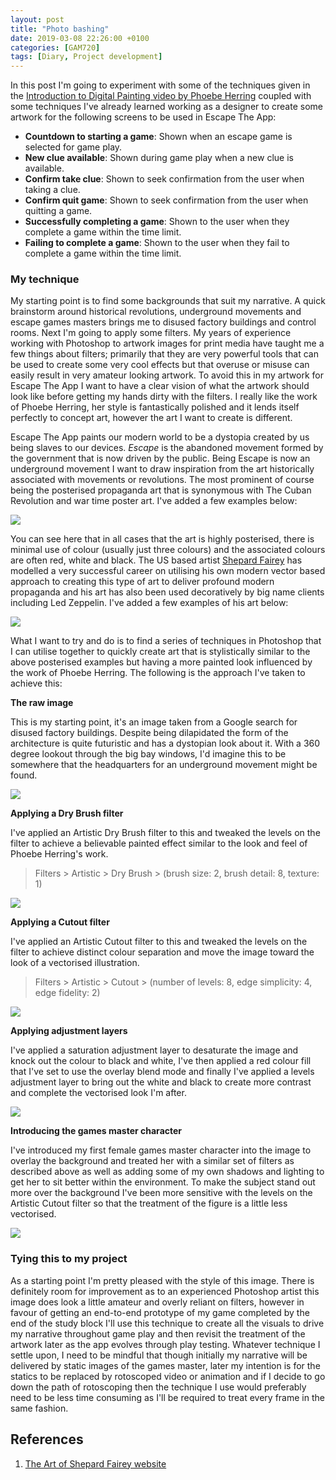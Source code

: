 ```yaml
---
layout: post
title: "Photo bashing"
date: 2019-03-08 22:26:00 +0100
categories: [GAM720]
tags: [Diary, Project development]
---
```


In this post I'm going to experiment with some of the techniques given in the [Introduction to Digital Painting video by Phoebe Herring](https://falmouthflexible.instructure.com/courses/296/pages/week-5-phoebe-herring-introduction-to-digital-painting?module_item_id=19067) coupled with some techniques I've already learned working as a designer to create some artwork for the following screens to be used in Escape The App:

- **Countdown to starting a game**: Shown when an escape game is selected for game play.
- **New clue available**: Shown during game play when a new clue is available.
- **Confirm take clue**: Shown to seek confirmation from the user when taking a clue.
- **Confirm quit game**: Shown to seek confirmation from the user when quitting a game.
- **Successfully completing a game**: Shown to the user when they complete a game within the time limit.
- **Failing to complete a game**: Shown to the user when they fail to complete a game within the time limit.

### My technique

My starting point is to find some backgrounds that suit my narrative. A quick brainstorm around historical revolutions, underground movements and escape games masters brings me to disused factory buildings and control rooms. Next I'm going to apply some filters. My years of experience working with Photoshop to artwork images for print media have taught me a few things about filters; primarily that they are very powerful tools that can be used to create some very cool effects but that overuse or misuse can easily result in very amateur looking artwork. To avoid this in my artwork for Escape The App I want to have a clear vision of what the artwork should look like before getting my hands dirty with the filters. I really like the work of Phoebe Herring, her style is fantastically polished and it lends itself perfectly to concept art, however the art I want to create is different.

Escape The App paints our modern world to be a dystopia created by us being slaves to our devices. *Escape* is the abandoned movement formed by the government that is now driven by the public. Being Escape is now an underground movement I want to draw inspiration from the art historically associated with movements or revolutions. The most prominent of course being the posterised propaganda art that is synonymous with The Cuban Revolution and war time poster art. I've added a few examples below:

![](/assets/img/GAM720_PhotoBashing--001.png)

You can see here that in all cases that the art is highly posterised, there is minimal use of colour (usually just three colours) and the associated colours are often red, white and black. The US based artist [Shepard Fairey](https://obeygiant.com) has modelled a very successful career on utilising his own modern vector based approach to creating this type of art to deliver profound modern propaganda and his art has also been used decoratively by big name clients including Led Zeppelin. I've added a few examples of his art below:

![](/assets/img/GAM720_PhotoBashing--002.png)

What I want to try and do is to find a series of techniques in Photoshop that I can utilise together to quickly create art that is stylistically similar to the above posterised examples but having a more painted look influenced by the work of Phoebe Herring. The following is the approach I've taken to achieve this:

**The raw image**

This is my starting point, it's an image taken from a Google search for disused factory buildings. Despite being dilapidated the form of the architecture is quite futuristic and has a dystopian look about it. With a 360 degree lookout through the big bay windows, I'd imagine this to be somewhere that the headquarters for an underground movement might be found.

![](/assets/img/GAM720_PhotoBashing--003.png)

**Applying a Dry Brush filter**

I've applied an Artistic Dry Brush filter to this and tweaked the levels on the filter to achieve a believable painted effect similar to the look and feel of Phoebe Herring's work.

> Filters > Artistic > Dry Brush > (brush size: 2, brush detail: 8, texture: 1)

![](/assets/img/GAM720_PhotoBashing--004.png)

**Applying a Cutout filter**

I've applied an Artistic Cutout filter to this and tweaked the levels on the filter to achieve distinct colour separation and move the image toward the look of a vectorised illustration.

> Filters > Artistic > Cutout > (number of levels: 8, edge simplicity: 4, edge fidelity: 2)

![](/assets/img/GAM720_PhotoBashing--005.png)

**Applying adjustment layers**

I've applied a saturation adjustment layer to desaturate the image and knock out the colour to black and white, I've then applied a red colour fill that I've set to use the overlay blend mode and finally I've applied a levels adjustment layer to bring out the white and black to create more contrast and complete the vectorised look I'm after.

![](/assets/img/GAM720_PhotoBashing--006.png)

**Introducing the games master character**

I've introduced my first female games master character into the image to overlay the background and treated her with a similar set of filters as described above as well as adding some of my own shadows and lighting to get her to sit better within the environment. To make the subject stand out more over the background I've been more sensitive with the levels on the Artistic Cutout filter so that the treatment of the figure is a little less vectorised.

![](/assets/img/GAM720_PhotoBashing--007.png)

### Tying this to my project

As a starting point I'm pretty pleased with the style of this image. There is definitely room for improvement as to an experienced Photoshop artist this image does look a little amateur and overly reliant on filters, however in favour of getting an end-to-end prototype of my game completed by the end of the study block I'll use this technique to create all the visuals to drive my narrative throughout game play and then revisit the treatment of the artwork later as the app evolves through play testing. Whatever technique I settle upon, I need to be mindful that though initially my narrative will be delivered by static images of the games master, later my intention is for the statics to be replaced by rotoscoped video or animation and if I decide to go down the path of rotoscoping then the technique I use would preferably need to be less time consuming as I'll be required to treat every frame in the same fashion.

## References

1. [The Art of Shepard Fairey website](https://obeygiant.com)
